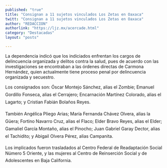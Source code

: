 ```yaml
---
published: "true"
title: "Consignan a 11 sujetos vinculados Los Zetas en Oaxaca"
twitt: "Consignan a 11 sujetos vinculados Los Zetas en Oaxaca"
author: "REDACCION"
authorlink: "https://ljz.mx/acercade.html"
category: "Destacadas"
layout: "posts"

---
```



La dependencia indicó que los indiciados enfrentan los cargos de delincuencia organizada y delitos contra la salud, pues de acuerdo con las investigaciones se encontraban a las órdenes directas de Carmona Hernández, quien actualmente tiene proceso penal por delincuencia organizada y secuestro.  

  Los consignados son: Óscar Montejo Sánchez, alias el Zombie; Emanuel Gordillo Fonseca, alias el Cerrajero; Encarnación Martínez Colorado, alias el Lagarto; y Cristian Fabián Bolaños Reyes.



  También Angélica Pliego Arias; María Fernanda Chávez Olvera, alias la Güera; Fortino Navarro Cruz, alias el Flaco; Elder Bravo Reyes, alias el Elder; Gamaliel García Montaño, alias el Pinocho; Juan Gabriel Garay Dector, alias el Tachidito; y Abigail Olvera Pérez, alias Campanita.



  Los implicados fueron trasladados al Centro Federal de Readaptación Social Número 5 Oriente, y las mujeres al Centro de Reinserción Social y de Adolescentes en Baja California.

